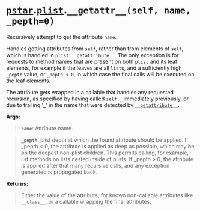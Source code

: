 # [`pstar`](/docs/pstar.md).[`plist`](/docs/pstar_plist.md).`__getattr__(self, name, _pepth=0)`

Recursively attempt to get the attribute `name`.

Handles getting attributes from `self`, rather than from elements of `self`,
which is handled in `plist.__getattribute__`. The only exception is for
requests to method names that are present on both [`plist`](/docs/pstar_plist.md) and its leaf
elements, for example if the leaves are all `list`s, and a sufficiently high
`_pepth` value, or `_pepth < 0`, in which case the final calls will be
executed on the leaf elements.

The attribute gets wrapped in a callable that handles any requested recursion,
as specified by having called `self._` immediately previously, or due to
trailing '_' in the name that were detected by [`__getattribute__`](/docs/pstar_plist___getattribute__.md).

**Args:**

>    **`name`**: Attribute name.

>    **`_pepth`**: plist depth at which the found attribute should be applied.
>            If _pepth < 0, the attribute is applied as deep as possible, which
>            may be on the deepest non-plist children. This permits calling,
>            for example, list methods on lists nested inside of plists.
>            If _pepth > 0, the attribute is applied after that many recursive
>            calls, and any exception generated is propogated back.

**Returns:**

>    Either the value of the attribute, for known non-callable attributes like
>    `__class__`, or a callable wrapping the final attributes.



